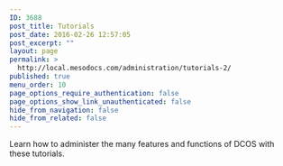 ```yaml
---
ID: 3688
post_title: Tutorials
post_date: 2016-02-26 12:57:05
post_excerpt: ""
layout: page
permalink: >
  http://local.mesodocs.com/administration/tutorials-2/
published: true
menu_order: 10
page_options_require_authentication: false
page_options_show_link_unauthenticated: false
hide_from_navigation: false
hide_from_related: false
---
```

Learn how to administer the many features and functions of DCOS with these tutorials.